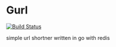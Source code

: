 Gurl
======

[![Build Status](https://travis-ci.org/updong/gurl.svg?branch=master)](https://travis-ci.org/updong/gurl)

simple url shortner written in go with redis
